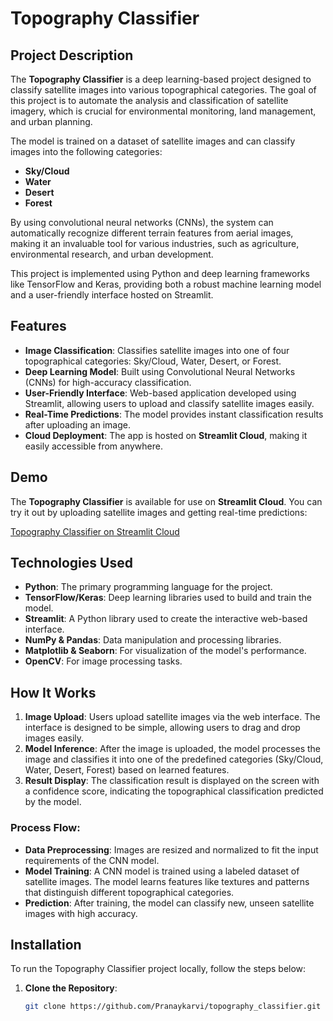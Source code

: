 # Topography Classifier

## Project Description

The **Topography Classifier** is a deep learning-based project designed to classify satellite images into various topographical categories. The goal of this project is to automate the analysis and classification of satellite imagery, which is crucial for environmental monitoring, land management, and urban planning. 

The model is trained on a dataset of satellite images and can classify images into the following categories:
- **Sky/Cloud**
- **Water**
- **Desert**
- **Forest**

By using convolutional neural networks (CNNs), the system can automatically recognize different terrain features from aerial images, making it an invaluable tool for various industries, such as agriculture, environmental research, and urban development.

This project is implemented using Python and deep learning frameworks like TensorFlow and Keras, providing both a robust machine learning model and a user-friendly interface hosted on Streamlit.

## Features

- **Image Classification**: Classifies satellite images into one of four topographical categories: Sky/Cloud, Water, Desert, or Forest.
- **Deep Learning Model**: Built using Convolutional Neural Networks (CNNs) for high-accuracy classification.
- **User-Friendly Interface**: Web-based application developed using Streamlit, allowing users to upload and classify satellite images easily.
- **Real-Time Predictions**: The model provides instant classification results after uploading an image.
- **Cloud Deployment**: The app is hosted on **Streamlit Cloud**, making it easily accessible from anywhere.

## Demo

The **Topography Classifier** is available for use on **Streamlit Cloud**. You can try it out by uploading satellite images and getting real-time predictions:

[Topography Classifier on Streamlit Cloud](<insert-your-streamlit-link-here>)

## Technologies Used

- **Python**: The primary programming language for the project.
- **TensorFlow/Keras**: Deep learning libraries used to build and train the model.
- **Streamlit**: A Python library used to create the interactive web-based interface.
- **NumPy & Pandas**: Data manipulation and processing libraries.
- **Matplotlib & Seaborn**: For visualization of the model's performance.
- **OpenCV**: For image processing tasks.

## How It Works

1. **Image Upload**: Users upload satellite images via the web interface. The interface is designed to be simple, allowing users to drag and drop images easily.
2. **Model Inference**: After the image is uploaded, the model processes the image and classifies it into one of the predefined categories (Sky/Cloud, Water, Desert, Forest) based on learned features.
3. **Result Display**: The classification result is displayed on the screen with a confidence score, indicating the topographical classification predicted by the model.

### Process Flow:
- **Data Preprocessing**: Images are resized and normalized to fit the input requirements of the CNN model.
- **Model Training**: A CNN model is trained using a labeled dataset of satellite images. The model learns features like textures and patterns that distinguish different topographical categories.
- **Prediction**: After training, the model can classify new, unseen satellite images with high accuracy.

## Installation

To run the Topography Classifier project locally, follow the steps below:

1. **Clone the Repository**:
   ```bash
   git clone https://github.com/Pranaykarvi/topography_classifier.git
